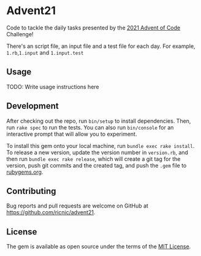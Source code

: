 # Advent21

Code to tackle the daily tasks presented by the [2021 Advent of Code](https://adventofcode.com/2021) Challenge!

There's an script file, an input file and a test file for each day. For example, `1.rb`,`1.input` and `1.input.test` 

## Usage

TODO: Write usage instructions here

## Development

After checking out the repo, run `bin/setup` to install dependencies. Then, run `rake spec` to run the tests. You can also run `bin/console` for an interactive prompt that will allow you to experiment.

To install this gem onto your local machine, run `bundle exec rake install`. To release a new version, update the version number in `version.rb`, and then run `bundle exec rake release`, which will create a git tag for the version, push git commits and the created tag, and push the `.gem` file to [rubygems.org](https://rubygems.org).

## Contributing

Bug reports and pull requests are welcome on GitHub at https://github.com/ricnic/advent21.

## License

The gem is available as open source under the terms of the [MIT License](https://opensource.org/licenses/MIT).
